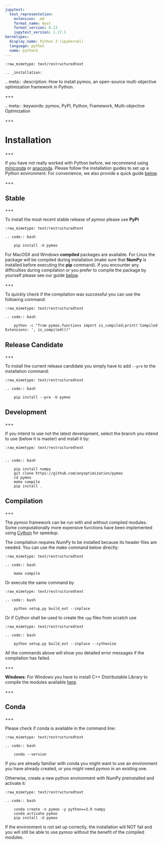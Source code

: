```yaml
---
jupytext:
  text_representation:
    extension: .md
    format_name: myst
    format_version: 0.13
    jupytext_version: 1.17.1
kernelspec:
  display_name: Python 3 (ipykernel)
  language: python
  name: python3
---
```


```{raw-cell}
:raw_mimetype: text/restructuredtext

.. _installation:
```

.. meta::
   :description: How to install pymoo, an open-source multi-objective optimization framework in Python.

+++

.. meta::
   :keywords: pymoo, PyPI, Python, Framework, Multi-objective Optimization

+++

# Installation

+++

If you have not really worked with Python before, we recommend using [miniconda](https://docs.conda.io/en/latest/miniconda.html) or [anaconda](https://www.anaconda.com). Please follow the installation guides to set up a Python environment. For convenience, we also provide a quick guide [below](#Conda).

+++

## Stable

+++

To install the most recent stable release of *pymoo* please use **PyPI**

```{raw-cell}
:raw_mimetype: text/restructuredtext

.. code:: bash

    pip install -U pymoo
```

For MacOSX and Windows **compiled** packages are available.  For Linux the package will be compiled during installation (make sure that **NumPy** is installed before executing the **pip** command). If you encounter any difficulties during compilation or you prefer to compile the package by yourself please see our guide [below](#Compilation).

+++

To quickly check if the compilation was successful you can use the following command:

```{raw-cell}
:raw_mimetype: text/restructuredtext

.. code:: bash

    python -c "from pymoo.functions import is_compiled;print('Compiled Extensions: ', is_compiled())"
```

## Release Candidate

+++

To install the current release candidate you simply have to add `--pre` to the installation command:

```{raw-cell}
:raw_mimetype: text/restructuredtext

.. code:: bash

    pip install --pre -U pymoo
```

## Development

+++

If you intend to use not the latest development, select the branch you intend to use (below it is master) and install it by:

```{raw-cell}
:raw_mimetype: text/restructuredtext


.. code:: bash

    pip install numpy
    git clone https://github.com/anyoptimization/pymoo
    cd pymoo
    make compile
    pip install .
```

## Compilation

+++

The *pymoo* framework can be run with and without compiled modules. Some computationally more
expensive functions have been implemented using [Cython](https://github.com/cython/cython) for speedup. 

The compilation requires *NumPy* to be installed because its header files are needed. 
You can use the make command below directly:

```{raw-cell}
:raw_mimetype: text/restructuredtext

.. code:: bash

    make compile
```

Or execute the same command by

```{raw-cell}
:raw_mimetype: text/restructuredtext

.. code:: bash

    python setup.py build_ext --inplace
```

Or if Cython shall be used to create the `cpp` files from scratch use

```{raw-cell}
:raw_mimetype: text/restructuredtext

.. code:: bash

    python setup.py build_ext --inplace --cythonize
```

All the commands above will show you detailed error messages if the compilation has failed.

+++

**Windows**: For Windows you have to install C++ Distributable Library to compile the modules available [here](https://support.microsoft.com/en-us/help/2977003/the-latest-supported-visual-c-downloads).

+++

## Conda

+++

Please check if conda is available in the command line:

```{raw-cell}
:raw_mimetype: text/restructuredtext

.. code:: bash

    conda --version
```

If you are already familiar with conda you might want to use an environment you have
already created, or you might need *pymoo* in an existing one.

Otherwise, create a new python environment with NumPy preinstalled and activate it:

```{raw-cell}
:raw_mimetype: text/restructuredtext

.. code:: bash

    conda create -n pymoo -y python==3.9 numpy
    conda activate pymoo
    pip install -U pymoo
```

If the environment is not set up correctly, the installation will NOT fail and you
will still be able to use *pymoo* without the benefit of the compiled modules.

